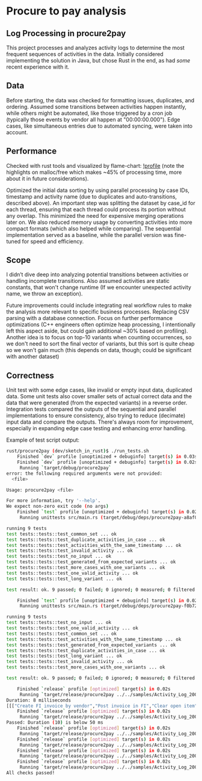 # Procure to pay analysis

## Log Processing in procure2pay

This project processes and analyzes activity logs to determine the most frequent sequences of activities in the data.
Initially considered implementing the solution in Java, but chose Rust in the end, as had *some* recent experience with it.

## Data

Before starting, the data was checked for formatting issues, duplicates, and ordering. 
Assumed some transitions between activities happen instantly, while others might be automated, like those triggered by a cron job (typically those events by vendor all happen at "00:00:00.000").
Edge cases, like simultaneous entries due to automated syncing, were taken into account.

## Performance

Checked with rust tools and visualized by flame-chart: [!profile](profiler.png) (note the highlights on malloc/free which makes ~45% of processing time, more about it in future considerations).

Optimized the initial data sorting by using parallel processing by case IDs, timestamp and activity name (due to duplicates and auto-transitions, described above). An important step was splitting the dataset by case_id for each thread, ensuring that each thread could process its portion without any overlap. This minimized the need for expensive merging operations later on. We also reduced memory usage by converting activities into more compact formats (which also helped while comparing).
The sequential implementation served as a baseline, while the parallel version was fine-tuned for speed and efficiency.


## Scope

I didn’t dive deep into analyzing potential transitions between activities or handling incomplete transitions. Also assumed activities are static constants, that won't change runtime (If we encounter unexpected activity name, we throw an exception).

Future improvements could include integrating real workflow rules to make the analysis more relevant to specific business processes. Replacing CSV parsing with a database connection. Focus on further performance optimizations (C++ engineers often optimize heap processing, I intentionally left this aspect aside, but could gain additional ~30% based on profiling). Another idea is to focus on top-10 variants when counting occurrences, so we don't need to sort the final vector of variants, but this sort is quite cheap so we won't gain much (this depends on data, though; could be significant with another dataset)

## Correctness

Unit test with some edge cases, like invalid or empty input data, duplicated data. Some unit tests also cover smaller sets of actual correct data and the data that were generated (from the expected variants) in a reverse order.
Integration tests compared the outputs of the sequential and parallel implementations to ensure consistency, also trying to reduce (decimate) input data and compare the outputs.
There's always room for improvement, especially in expanding edge case testing and enhancing error handling.

Example of test script output:
```bash
rust/procure2pay (dev/sketch_in_rust)$ ./run_tests.sh 
    Finished `dev` profile [unoptimized + debuginfo] target(s) in 0.03s
    Finished `dev` profile [unoptimized + debuginfo] target(s) in 0.02s
     Running `target/debug/procure2pay`
error: the following required arguments were not provided:
  <file>

Usage: procure2pay <file>

For more information, try '--help'.
We expect non-zero exit code (no args)
    Finished `test` profile [unoptimized + debuginfo] target(s) in 0.02s
     Running unittests src/main.rs (target/debug/deps/procure2pay-a8af0c3d2cf9c88d)

running 9 tests
test tests::tests::test_common_set ... ok
test tests::tests::test_duplicate_activities_in_case ... ok
test tests::tests::test_activities_with_the_same_timestamp ... ok
test tests::tests::test_invalid_activity ... ok
test tests::tests::test_no_input ... ok
test tests::tests::test_generated_from_expected_variants ... ok
test tests::tests::test_more_cases_with_one_variants ... ok
test tests::tests::test_one_valid_activity ... ok
test tests::tests::test_long_variant ... ok

test result: ok. 9 passed; 0 failed; 0 ignored; 0 measured; 0 filtered out; finished in 0.00s

    Finished `test` profile [unoptimized + debuginfo] target(s) in 0.02s
     Running unittests src/main.rs (target/debug/deps/procure2pay-f0b721b6f3b4b2d4)

running 9 tests
test tests::tests::test_no_input ... ok
test tests::tests::test_one_valid_activity ... ok
test tests::tests::test_common_set ... ok
test tests::tests::test_activities_with_the_same_timestamp ... ok
test tests::tests::test_generated_from_expected_variants ... ok
test tests::tests::test_duplicate_activities_in_case ... ok
test tests::tests::test_long_variant ... ok
test tests::tests::test_invalid_activity ... ok
test tests::tests::test_more_cases_with_one_variants ... ok

test result: ok. 9 passed; 0 failed; 0 ignored; 0 measured; 0 filtered out; finished in 0.00s

    Finished `release` profile [optimized] target(s) in 0.02s
     Running `target/release/procure2pay ../../samples/Activity_Log_2004_to_2014.csv --with-names`
Duration: 8 milliseconds
[[["Create FI invoice by vendor","Post invoice in FI","Clear open item"],3201],[["Create purchase order item","Change purchase order item","Record order confirmation","Create MM invoice by vendor","Enter goods receipt","Post invoice in MM","Clear open item"],824],[["Create purchase order item","Create MM invoice by vendor","Change purchase order item","Increase purchase order item net value","Increase purchase order item quantity","Enter goods receipt","Post invoice in MM","Remove payment block","Clear open item"],480],[["Create MM invoice by vendor","Create purchase order item","Enter goods receipt","Post invoice in MM","Clear open item"],448],[["Create purchase order item","Create MM invoice by vendor","Change purchase order item","Increase purchase order item net value","Increase purchase order item quantity","Enter goods receipt","Post invoice in MM","Clear open item"],374],[["Create purchase order item","Create MM invoice by vendor","Change purchase order item","Reduce purchase order item net value","Reduce purchase order item quantity","Enter goods receipt","Post invoice in MM","Remove payment block","Clear open item"],347],[["Create MM invoice by vendor","Post invoice in MM","Clear open item"],309],[["Create purchase order item","Create MM invoice by vendor","Change purchase order item","Reduce purchase order item net value","Reduce purchase order item quantity","Enter goods receipt","Post invoice in MM","Clear open item"],198],[["Create purchase order item","Change purchase order item","Record order confirmation","Enter goods receipt","Create MM invoice by vendor","Post invoice in MM","Clear open item"],190],[["Create purchase order item","Create MM invoice by vendor","Enter goods receipt","Post invoice in MM","Clear open item"],83]]
    Finished `release` profile [optimized] target(s) in 0.02s
     Running `target/release/procure2pay ../../samples/Activity_Log_2004_to_2014.csv`
Passed: Duration (10) is below 50 ms
    Finished `release` profile [optimized] target(s) in 0.02s
     Running `target/release/procure2pay ../../samples/Activity_Log_2004_to_2014.csv --no-time-eval`
    Finished `release` profile [optimized] target(s) in 0.02s
     Running `target/release/procure2pay ../../samples/Activity_Log_2004_to_2014.csv --gold --no-time-eval`
    Finished `release` profile [optimized] target(s) in 0.02s
     Running `target/release/procure2pay ../../samples/Activity_Log_2004_to_2014.csv --decimate 10 --no-time-eval`
    Finished `release` profile [optimized] target(s) in 0.02s
     Running `target/release/procure2pay ../../samples/Activity_Log_2004_to_2014.csv --decimate 10 --gold --no-time-eval`
All checks passed!
```
